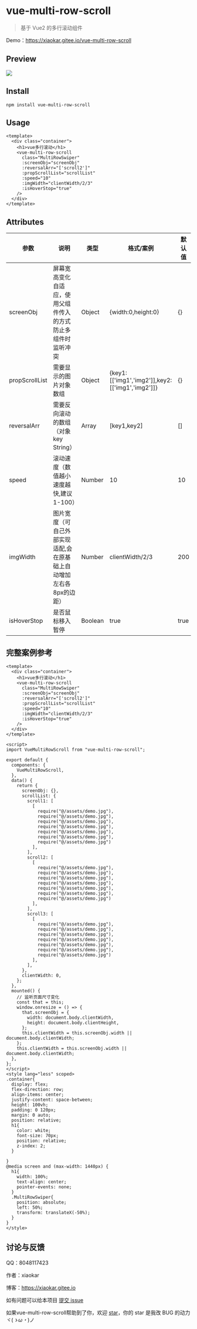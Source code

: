 # vue-multi-row-scroll

> 基于 Vue2 的多行滚动组件

Demo：https://xiaokar.gitee.io/vue-multi-row-scroll

## Preview

![](https://sd-web-live-teacher-assistant.oss-cn-hangzhou.aliyuncs.com/other/fenxiang/scroll.gif)

## Install

```
npm install vue-multi-row-scroll
```

## Usage

```
<template>
  <div class="container">
    <h1>vue多行滚动</h1>
    <vue-multi-row-scroll
      class="MultiRowSwiper"
      :screenObj="screenObj"
      :reversalArr="['scroll2']"
      :propScrollList="scrollList"
      :speed="10"
      :imgWidth="clientWidth/2/3"
      :isHoverStop="true"
    />
  </div>
</template>
```

## Attributes

| 参数           | 说明                                                         | 类型    | 格式/案例                                   | 默认值 | 必须  |
| -------------- | ------------------------------------------------------------ | ------- | ------------------------------------------- | ------ | ----- |
| screenObj      | 屏幕宽高变化自适应，使用父组件传入的方式防止多组件时监听冲突 | Object  | {width:0,height:0}                          | {}     | false |
| propScrollList | 需要显示的图片对象数组                                       | Object  | {key1:[['img1','img2']],key2:[['img1','img2']]} | {}     | true  |
| reversalArr    | 需要反向滚动的数组（对象key String）                         | Array   | [key1,key2]                                 | []     | false |
| speed          | 滚动速度（数值越小速度越快,建议1-100）                       | Number  | 10                                          | 10     | false |
| imgWidth       | 图片宽度（可自己外部实现适配,会在原基础上自动增加左右各8px的边距） | Number  | clientWidth/2/3                             | 200    | false |
| isHoverStop    | 是否鼠标移入暂停                                             | Boolean | true                                        | true   | false |

## 完整案例参考

```
<template>
  <div class="container">
    <h1>vue多行滚动</h1>
    <vue-multi-row-scroll
      class="MultiRowSwiper"
      :screenObj="screenObj"
      :reversalArr="['scroll2']"
      :propScrollList="scrollList"
      :speed="10"
      :imgWidth="clientWidth/2/3"
      :isHoverStop="true"
    />
  </div>
</template>

<script>
import VueMultiRowScroll from "vue-multi-row-scroll";

export default {
  components: {
    VueMultiRowScroll,
  },
  data() {
    return {
      screenObj: {},
      scrollList: {
        scroll1: [
          [
            require("@/assets/demo.jpg"),
            require("@/assets/demo.jpg"),
            require("@/assets/demo.jpg"),
            require("@/assets/demo.jpg"),
            require("@/assets/demo.jpg"),
            require("@/assets/demo.jpg"),
            require("@/assets/demo.jpg")
          ],
        ],
        scroll2: [
          [
            require("@/assets/demo.jpg"),
            require("@/assets/demo.jpg"),
            require("@/assets/demo.jpg"),
            require("@/assets/demo.jpg"),
            require("@/assets/demo.jpg"),
            require("@/assets/demo.jpg"),
            require("@/assets/demo.jpg")
          ],
        ],
        scroll3: [
          [
            require("@/assets/demo.jpg"),
            require("@/assets/demo.jpg"),
            require("@/assets/demo.jpg"),
            require("@/assets/demo.jpg"),
            require("@/assets/demo.jpg"),
            require("@/assets/demo.jpg"),
            require("@/assets/demo.jpg")
          ],
        ],
      },
      clientWidth: 0,
    };
  },
  mounted() {
    // 监听页面尺寸变化
    const that = this;
    window.onresize = () => {
      that.screenObj = {
        width: document.body.clientWidth,
        height: document.body.clientHeight,
      };
      this.clientWidth = this.screenObj.width || document.body.clientWidth;
    };
    this.clientWidth = this.screenObj.width || document.body.clientWidth;
  },
};
</script>
<style lang="less" scoped>
.container{
  display: flex;
  flex-direction: row;
  align-items: center;
  justify-content: space-between;
  height: 100vh;
  padding: 0 120px;
  margin: 0 auto;
  position: relative;
  h1{
    color: white;
    font-size: 70px;
    position: relative;
    z-index: 2;
  }
  
}
@media screen and (max-width: 1440px) {
  h1{
    width: 100%;
    text-align: center;
    pointer-events: none;
  }
  .MultiRowSwiper{
    position: absolute;
    left: 50%;
    transform: translateX(-50%);
  }
}
</style>

```

## 讨论与反馈

QQ：8048117423

作者：xiaokar

博客：https://xiaokar.gitee.io

如有问题可以给本项目 [提交 issue](https://gitee.com/xiaokar/vue-multi-row-scroll/issues)

如果vue-multi-row-scroll帮助到了你，欢迎 [star](https://gitee.com/xiaokar/vue-multi-row-scroll)，你的 star 是我改 BUG 的动力 ヾ(*ゝω・*)ノ